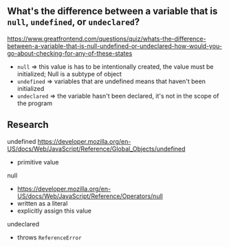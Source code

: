 ## What's the difference between a variable that is `null`, `undefined`, or `undeclared`?
https://www.greatfrontend.com/questions/quiz/whats-the-difference-between-a-variable-that-is-null-undefined-or-undeclared-how-would-you-go-about-checking-for-any-of-these-states

- `null` => this value is has to be intentionally created, the value must be initialized; Null is a subtype of object
- `undefined` => variables that are undefined means that haven't been initialized 
- `undeclared` => the variable hasn't been declared, it's not in the scope of the program

## Research

undefined
https://developer.mozilla.org/en-US/docs/Web/JavaScript/Reference/Global_Objects/undefined
- primitive value

null
- https://developer.mozilla.org/en-US/docs/Web/JavaScript/Reference/Operators/null
- written as a literal
- explicitly assign this value

undeclared
- throws `ReferenceError` 

